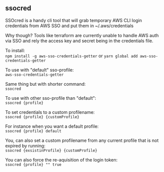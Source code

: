 ## ssocred

SSOcred is a handy cli tool that will grab temporary AWS CLI login credentials from AWS SSO and put them in ~/.aws/credentials

Why though? Tools like terraform are currently unable to handle AWS auth via SSO and rely the access key and secret being in the credentials file.

To install: \
`npm install -g aws-sso-credentials-getter` or `yarn global add aws-sso-credentials-getter`

To use with "default" sso-profile: \
`aws-sso-credentials-getter`

Same thing but with shorter command: \
`ssocred`

To use with other sso-profile than "default": \
`ssocred {profile}`

To set credentials to a custom profilename: \
`ssocred {profile} {customProfile}`

For instance when you want a default profile: \
`ssocred {profile} default`

You, can also set a custom profilename from any current profile that is not expired by running: \
`ssocred {exsistinProfile} {customProfile}`

You can also force the re-aquisition of the login token: \
`ssocred {profile} "" true`
